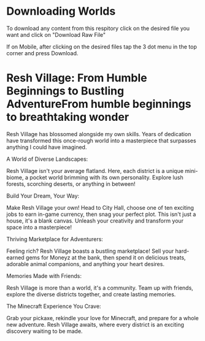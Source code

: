 # Downloading Worlds
To download any content from this respitory click on the desired file you want and click on "Download Raw File"

If on Mobile, after clicking on the desired files tap the 3 dot menu in the top corner and press Download.

# Resh Village: From Humble Beginnings to Bustling AdventureFrom humble beginnings to breathtaking wonder

Resh Village has blossomed alongside my own skills. Years of dedication have transformed this once-rough world into a masterpiece that surpasses anything I could have imagined.

A World of Diverse Landscapes:

Resh Village isn't your average flatland. Here, each district is a unique mini-biome, a pocket world brimming with its own personality. Explore lush forests, scorching deserts, or anything in between!

 Build Your Dream, Your Way:

Make Resh Village your own! Head to City Hall, choose one of ten exciting jobs to earn in-game currency, then snag your perfect plot. This isn't just a house, it's a blank canvas. Unleash your creativity and transform your space into a masterpiece!
 
 Thriving Marketplace for Adventurers:
 
Feeling rich? Resh Village boasts a bustling marketplace! Sell your hard-earned gems for Moneyz at the bank, then spend it on delicious treats, adorable animal companions, and anything your heart desires.

Memories Made with Friends:

Resh Village is more than a world, it's a community. Team up with friends, explore the diverse districts together, and create lasting memories.

The Minecraft Experience You Crave:

Grab your pickaxe, rekindle your love for Minecraft, and prepare for a whole new adventure. Resh Village awaits, where every district is an exciting discovery waiting to be made.
